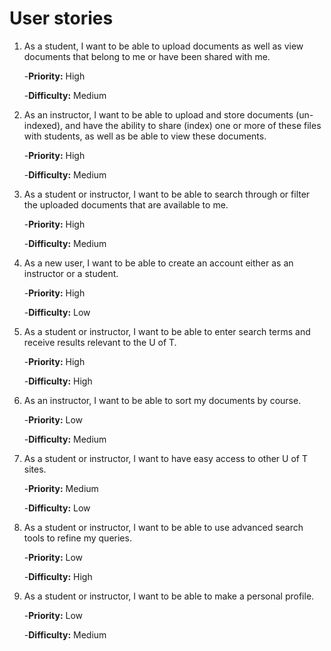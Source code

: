 # User stories
1. As a student, I want to be able to upload documents as well as view documents that belong to me or have been shared with me.
    
    -**Priority:** High  
    
    -**Difficulty:** Medium

2. As an instructor, I want to be able to upload and store documents (un-indexed), and have the ability to share (index) one or more of these files with students, as well as be able to view these documents.
    
    -**Priority:** High
    
    -**Difficulty:** Medium

3. As a student or instructor, I want to be able to search through or filter the uploaded documents that are available to me.

    -**Priority:** High

    -**Difficulty:** Medium

4. As a new user, I want to be able to create an account either as an instructor or a student.

    -**Priority:** High
    
    -**Difficulty:** Low

5. As a student or instructor, I want to be able to enter search terms and receive results relevant to the U of T.

    -**Priority:** High
    
    -**Difficulty:** High

6. As an instructor, I want to be able to sort my documents by course.

    -**Priority:** Low
    
    -**Difficulty:** Medium

7. As a student or instructor, I want to have easy access to other U of T sites.
    
    -**Priority:** Medium
    
    -**Difficulty:** Low

8. As a student or instructor, I want to be able to use advanced search tools to refine my queries.

    -**Priority:** Low
    
    -**Difficulty:** High

9. As a student or instructor, I want to be able to make a personal profile.

    -**Priority:** Low

    -**Difficulty:** Medium
    
